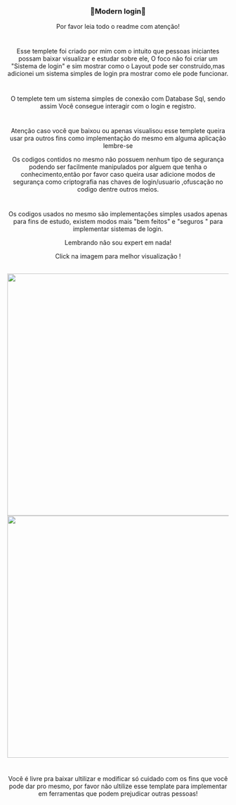 <h3 align="center">🚀Modern login🚀</h3>
<p align="center">Por favor leia todo o readme com atenção!</p>

#

<p align="center"> Esse templete foi criado por mim com o intuito que pessoas iniciantes
possam baixar visualizar e estudar sobre ele, O foco não foi criar um "Sistema de login" e sim mostrar como o Layout pode ser construido,mas adicionei um sistema simples de login
pra mostrar como ele pode funcionar.</p>

#

<p align="center"> O templete tem um sistema simples de conexão com Database Sql, sendo assim 
Você consegue interagir com o login e registro.</p>

#

<p align="center"> Atenção caso você que baixou ou apenas visualisou esse templete queira usar pra outros fins
como implementação do mesmo em alguma aplicação lembre-se </p>

<p align="center"> Os codigos contidos no mesmo não possuem nenhum tipo de segurança podendo ser facilmente 
manipulados por alguem que tenha o conhecimento,então por favor caso queira usar 
adicione modos de segurança como criptografia nas chaves de login/usuario ,ofuscação no codigo dentre outros meios. </p>

#

<p align="center"> Os codigos usados no mesmo são implementações simples usados apenas para fins de estudo,
existem modos mais "bem feitos" e "seguros " para implementar sistemas de login.
  
<p align="center"> Lembrando não sou expert em nada! </p>
<p align="center"> Click na imagem para melhor visualização ! </p>

<div style="display: inline_block"><br> 
  <img align="center" height="550" width="1280" src="https://cdn.discordapp.com/attachments/902529056334028803/925799313756553267/unknown.png">
  <img align="center" height="550" width="1280" src="https://cdn.discordapp.com/attachments/902529056334028803/925865093571420190/unknown.png">
</div>

#

<p align="center"> Você é livre pra baixar ultilizar e modificar só cuidado com os fins que você pode dar pro mesmo, por favor não ultilize esse template para implementar 
em ferramentas que podem prejudicar outras pessoas!</p>
